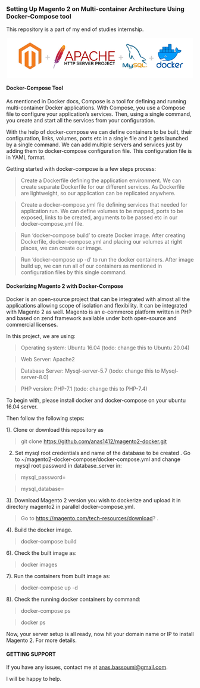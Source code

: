 ### Setting Up Magento 2 on Multi-container Architecture Using Docker-Compose tool

This repository is a part of my end of studies internship.

<p align="center">
    <img align="center" alt="visitors" src="https://github.com/anas1412/magento2-docker/blob/main/images/IMG-01.jpg" width="500"/>
</p>

#### Docker-Compose Tool

As mentioned in Docker docs, Compose is a tool for defining and running multi-container Docker applications. With Compose, you use a Compose file to configure your application’s services. Then, using a single command, you create and start all the services from your configuration.

With the help of docker-compose we can define containers to be built, their configuration, links, volumes, ports etc in a single file and it gets launched by a single command. We can add multiple servers and services just by adding them to docker-compose configuration file. This configuration file is in YAML format.

Getting started with docker-compose is a few steps process:

> Create a Dockerfile defining the application environment. We can create separate Dockerfile for our different services. As Dockerfile are lightweight, so our application can be replicated anywhere.

> Create a docker-compose.yml file defining services that needed for application run. We can define volumes to be mapped, ports to be exposed, links to be created, arguments to be passed etc in our docker-compose.yml file.

> Run ‘docker-compose build’ to create Docker image. After creating Dockerfile, docker-compose.yml and placing our volumes at right places, we can create our image.

> Run ‘docker-compose up -d’ to run the docker containers. After image build up, we can run all of our containers as mentioned in configuration files by this single command.

#### Dockerizing Magento 2 with Docker-Compose

Docker is an open-source project that can be integrated with almost all the applications allowing scope of isolation and flexibility. It can be integrated with Magento 2 as well. Magento is an e-commerce platform written in PHP and based on zend framework available under both open-source and commercial licenses.

In this project, we are using:

> Operating system: Ubuntu 16.04
> (todo: change this to Ubuntu 20.04)

> Web Server: Apache2

> Database Server: Mysql-server-5.7
> (todo: change this to Mysql-server-8.0)

> PHP version: PHP-7.1
> (todo: change this to PHP-7.4)

To begin with, please install docker and docker-compose on your ubuntu 16.04 server.

Then follow the following steps:

1). Clone or download this repository as

> git clone https://github.com/anas1412/magento2-docker.git

2. Set mysql root credentials and name of the database to be created . Go to ~/magento2-docker-compose/docker-compose.yml and change mysql root password in database_server in:

> mysql_password=

> mysql_database=

3). Download Magento 2 version you wish to dockerize and upload it in directory magento2 in parallel docker-compose.yml.

> Go to https://magento.com/tech-resources/download? .

4). Build the docker image.

> docker-compose build

6). Check the built image as:

> docker images

7). Run the containers from built image as:

> docker-compose up -d

8). Check the running docker containers by command:

> docker-compose ps

> docker ps

Now, your server setup is all ready, now hit your domain name or IP to install Magento 2. For more details.

#### GETTING SUPPORT

If you have any issues, contact me at anas.bassoumi@gmail.com.

I will be happy to help.
